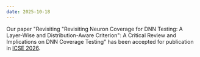 ```yaml
---
date: 2025-10-18
---
```

Our paper "Revisiting "Revisiting Neuron Coverage for DNN Testing: A Layer-Wise and Distribution-Aware Criterion": A Critical Review and Implications on DNN Coverage Testing" has been accepted for publication in [ICSE 2026](https://conf.researchr.org/home/icse-2026).